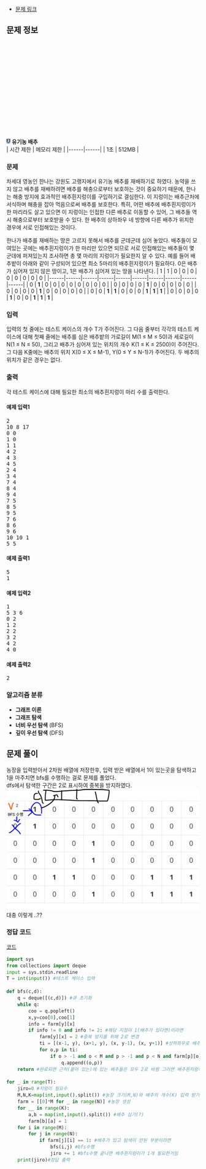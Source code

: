 * [문제 링크](https://www.acmicpc.net/problem/1012)

## 문제 정보
<img src="/백준/image/9.svg" width="2%" height="6%" alt="실버2" style="margin-top: 50%;"></img> **유기농 배추** <br>
| 시간 제한 | 메모리 제한 |
|------|------|
| 1초 | 512MB |

### 문제
차세대 영농인 한나는 강원도 고랭지에서 유기농 배추를 재배하기로 하였다. 농약을 쓰지 않고 배추를 재배하려면 배추를 해충으로부터 보호하는 것이 중요하기 때문에, 한나는 해충 방지에 효과적인 배추흰지렁이를 구입하기로 결심한다. 이 지렁이는 배추근처에 서식하며 해충을 잡아 먹음으로써 배추를 보호한다. 특히, 어떤 배추에 배추흰지렁이가 한 마리라도 살고 있으면 이 지렁이는 인접한 다른 배추로 이동할 수 있어, 그 배추들 역시 해충으로부터 보호받을 수 있다. 한 배추의 상하좌우 네 방향에 다른 배추가 위치한 경우에 서로 인접해있는 것이다.

한나가 배추를 재배하는 땅은 고르지 못해서 배추를 군데군데 심어 놓았다. 배추들이 모여있는 곳에는 배추흰지렁이가 한 마리만 있으면 되므로 서로 인접해있는 배추들이 몇 군데에 퍼져있는지 조사하면 총 몇 마리의 지렁이가 필요한지 알 수 있다. 예를 들어 배추밭이 아래와 같이 구성되어 있으면 최소 5마리의 배추흰지렁이가 필요하다. 0은 배추가 심어져 있지 않은 땅이고, 1은 배추가 심어져 있는 땅을 나타낸다.
| 1 | 1 | 0 | 0 | 0 | 0 | 0 | 0 | 0 | 0 |
|------|------|------|------|------|------|------|------|------|------|
| 0 | **1** | 0 | 0 | 0 | 0 | 0 | 0 | 0 | 0 |
| 0 | 0 | 0 | 0 | **1** | 0 | 0 | 0 | 0 | 0 |
| 0 | 0 | 0 | 0 | **1** | 0 | 0 | 0 | 0 | 0 | 
| 0 | 0 | **1** | **1** | 0 | 0 | 0 | **1** | **1** | **1** |
| 0 | 0 | 0 | 0 | **1** | 0 | 0 | **1** | **1** | **1** |

### 입력
입력의 첫 줄에는 테스트 케이스의 개수 T가 주어진다. 그 다음 줄부터 각각의 테스트 케이스에 대해 첫째 줄에는 배추를 심은 배추밭의 가로길이 M(1 ≤ M ≤ 50)과 세로길이 N(1 ≤ N ≤ 50), 그리고 배추가 심어져 있는 위치의 개수 K(1 ≤ K ≤ 2500)이 주어진다. 그 다음 K줄에는 배추의 위치 X(0 ≤ X ≤ M-1), Y(0 ≤ Y ≤ N-1)가 주어진다. 두 배추의 위치가 같은 경우는 없다.

### 출력
각 테스트 케이스에 대해 필요한 최소의 배추흰지렁이 마리 수를 출력한다.

#### 예제 입력1
<pre>
2
10 8 17
0 0
1 0
1 1
4 2
4 3
4 5
2 4
3 4
7 4
8 4
9 4
7 5
8 5
9 5
7 6
8 6
9 6
10 10 1
5 5
</pre>
#### 예제 출력1
<pre>
5
1
</pre>

#### 예제 입력2
<pre>
1
5 3 6
0 2
1 2
2 2
3 2
4 2
4 0
</pre>


#### 예제 출력2
<pre>
2
</pre>

### 알고리즘 분류
- **그래프 이론** <br>
- **그래프 탐색** <br>
- **너비 우선 탐색**  (BFS) <br>
- **깊이 우선 탐색**  (DFS) 

## 문제 풀이
농장을 입력받아서 2차원 배열에 저장한후, 입력 받은 배열에서 1이 있는곳을 탐색하고 1을 마주치면 bfs를 수행하는 걸로 문제를 풀었다. <br>
dfs에서 탐색한 구간은 2로 표시하여 중복을 방지하였다.<br>
<img src="/백준/1000~10000/1012 유기농 배추/d2.png" alt="대충 설명 그림"></img><br>
대충 이렇게 ..??

### 정답 코드
[코드](https://github.com/hafskjfha/Problem_Solve/blob/main/%EB%B0%B1%EC%A4%80/1000~10000/1012%20%EC%9C%A0%EA%B8%B0%EB%86%8D%20%EB%B0%B0%EC%B6%94/code.py)
```python
import sys
from collections import deque
input = sys.stdin.readline
T = int(input()) #테스트 케이스 입력

def bfs(c,d):
	q = deque([(c,d)]) #큐 초기화
	while q:
		coo = q.popleft()
		x,y=coo[0],coo[1] 
		info = farm[y][x] 
		if info != 0 and info != 2: #해당 지점이 1(배추가 있다면)이라면 
			farm[y][x] = 2 #중복 방지를 위해 2로 변경
			ti = [(x-1, y), (x+1, y), (x, y-1), (x, y+1)] #상하좌우로 배추가 있는 부분 탐색을 위한 좌표 저장
			for o,p in ti:
				if o > -1 and o < M and p > -1 and p < N and farm[p][o] == 1: #주어진 농장 범위를 안 벗어나고 1이라면 큐에 추가
					q.append((o,p))
	return #완료되면 근처(붙어 있는)에 있는 배추들은 모두 2로 바뀜 그러면 배추흰지렁이 1개가 필요한 부분..?? 이라고 할수 있다. 

for _ in range(T):
	jiro=0 #지렁이 필요수
	M,N,K=map(int,input().split()) #농장 크기(M,N)와 배추의 개수(K) 입력 받기
	farm = [[0]*M for _ in range(N)] #농장 생성
	for __ in range(K):
		a,b = map(int,input().split()) #배추 심기(?)
		farm[b][a] = 1
	for i in range(M):
		for j in range(N):
			if farm[j][i] == 1: #배추가 있고 탐색이 안된 부분이라면
				bfs(i,j) #bfs수행
				jiro += 1 #bfs수행 끝나면 배추흰지렁이가 1개 필요한거임
	print(jiro)#정답 출력
		
	

```
